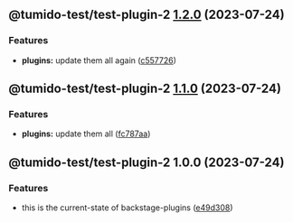 ## @tumido-test/test-plugin-2 [1.2.0](https://github.com/tumido/test-npm-publish-migration-2/compare/@tumido-test/test-plugin-2@1.1.0...@tumido-test/test-plugin-2@1.2.0) (2023-07-24)


### Features

* **plugins:** update them all again ([c557726](https://github.com/tumido/test-npm-publish-migration-2/commit/c557726d5b75cf345fcf50f45e6a6281a2909f5a))

## @tumido-test/test-plugin-2 [1.1.0](https://github.com/tumido/test-npm-publish-migration-2/compare/@tumido-test/test-plugin-2@1.0.0...@tumido-test/test-plugin-2@1.1.0) (2023-07-24)


### Features

* **plugins:** update them all ([fc787aa](https://github.com/tumido/test-npm-publish-migration-2/commit/fc787aa160288a524e2bb06d5c1ab3c72f8e0774))

## @tumido-test/test-plugin-2 1.0.0 (2023-07-24)


### Features

* this is the current-state of backstage-plugins ([e49d308](https://github.com/tumido/test-npm-publish-migration-2/commit/e49d30830fa11898df24d879c21c82fd624df7ba))
